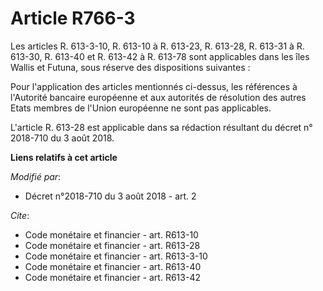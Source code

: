 # Article R766-3

Les articles R. 613-3-10, R. 613-10 à R. 613-23, 
R. 613-28, R. 613-31 à R. 613-30, R. 613-40 et R. 613-42 à R. 613-78 sont applicables dans les îles Wallis et Futuna, sous
réserve des dispositions suivantes :

Pour l'application des articles mentionnés ci-dessus, les références à l'Autorité bancaire européenne et aux autorités de
résolution des autres Etats membres de l'Union européenne ne sont pas applicables.

L'article R. 613-28 est applicable dans sa rédaction résultant du décret n° 2018-710 du 3 août 2018.

**Liens relatifs à cet article**

_Modifié par_:

  - Décret n°2018-710 du 3 août 2018 - art. 2

_Cite_:

  - Code monétaire et financier - art. R613-10
  - Code monétaire et financier - art. R613-28
  - Code monétaire et financier - art. R613-3-10
  - Code monétaire et financier - art. R613-40
  - Code monétaire et financier - art. R613-42
